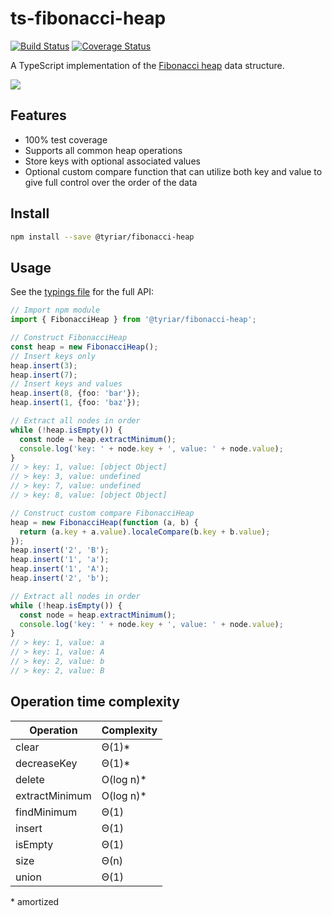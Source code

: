 # ts-fibonacci-heap

[![Build Status](https://api.travis-ci.org/gwtw/ts-fibonacci-heap.svg?branch=master)](http://travis-ci.org/gwtw/ts-fibonacci-heap)
[![Coverage Status](https://coveralls.io/repos/github/gwtw/ts-fibonacci-heap/badge.svg?branch=master)](https://coveralls.io/github/gwtw/ts-fibonacci-heap?branch=master)

A TypeScript implementation of the [Fibonacci heap](http://www.growingwiththeweb.com/data-structures/fibonacci-heap/overview/) data structure.

![](http://www.growingwiththeweb.com/images/data-structures/fibonacci-heap/fibonacci-heap.svg)

## Features

- 100% test coverage
- Supports all common heap operations
- Store keys with optional associated values
- Optional custom compare function that can utilize both key and value to give full control over the order of the data

## Install

```bash
npm install --save @tyriar/fibonacci-heap
```

## Usage

See the [typings file](./typings/fibonacci-heap.d.ts) for the full API:

```typescript
// Import npm module
import { FibonacciHeap } from '@tyriar/fibonacci-heap';

// Construct FibonacciHeap
const heap = new FibonacciHeap();
// Insert keys only
heap.insert(3);
heap.insert(7);
// Insert keys and values
heap.insert(8, {foo: 'bar'});
heap.insert(1, {foo: 'baz'});

// Extract all nodes in order
while (!heap.isEmpty()) {
  const node = heap.extractMinimum();
  console.log('key: ' + node.key + ', value: ' + node.value);
}
// > key: 1, value: [object Object]
// > key: 3, value: undefined
// > key: 7, value: undefined
// > key: 8, value: [object Object]

// Construct custom compare FibonacciHeap
heap = new FibonacciHeap(function (a, b) {
  return (a.key + a.value).localeCompare(b.key + b.value);
});
heap.insert('2', 'B');
heap.insert('1', 'a');
heap.insert('1', 'A');
heap.insert('2', 'b');

// Extract all nodes in order
while (!heap.isEmpty()) {
  const node = heap.extractMinimum();
  console.log('key: ' + node.key + ', value: ' + node.value);
}
// > key: 1, value: a
// > key: 1, value: A
// > key: 2, value: b
// > key: 2, value: B
```

## Operation time complexity

| Operation      | Complexity |
| -------------- | ---------- |
| clear          | Θ(1)\*     |
| decreaseKey    | Θ(1)\*     |
| delete         | O(log n)\* |
| extractMinimum | O(log n)\* |
| findMinimum    | Θ(1)       |
| insert         | Θ(1)       |
| isEmpty        | Θ(1)       |
| size           | Θ(n)       |
| union          | Θ(1)       |

\* amortized
